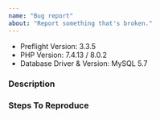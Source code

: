 ```yaml
---
name: "Bug report"
about: "Report something that's broken."
---
```


<!-- DO NOT THROW THIS AWAY -->
<!-- Fill out the FULL versions with patch versions -->

- Preflight Version: 3.3.5
- PHP Version: 7.4.13 / 8.0.2
- Database Driver & Version: MySQL 5.7

### Description

### Steps To Reproduce
